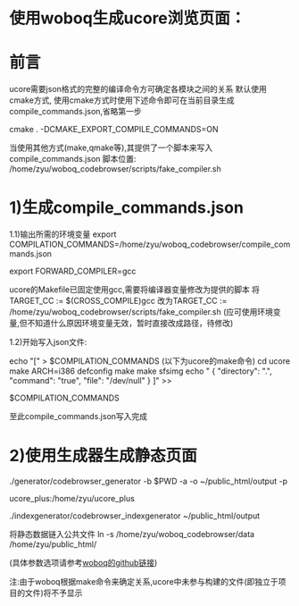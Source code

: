 使用woboq生成ucore浏览页面：
======

前言
======
ucore需要json格式的完整的编译命令方可确定各模块之间的关系
默认使用cmake方式,
使用cmake方式时使用下述命令即可在当前目录生成compile_commands.json,省略第一步

cmake . -DCMAKE_EXPORT_COMPILE_COMMANDS=ON

当使用其他方式(make,qmake等),其提供了一个脚本来写入compile_commands.json
脚本位置:  /home/zyu/woboq_codebrowser/scripts/fake_compiler.sh

1)生成compile_commands.json
======
1.1)输出所需的环境变量
export COMPILATION_COMMANDS=/home/zyu/woboq_codebrowser/compile_commands.json

export FORWARD_COMPILER=gcc

ucore的Makefile已固定使用gcc,需要将编译器变量修改为提供的脚本
将
TARGET_CC := $(CROSS_COMPILE)gcc
改为TARGET_CC := /home/zyu/woboq_codebrowser/scripts/fake_compiler.sh
(应可使用环境变量,但不知道什么原因环境变量无效，暂时直接改成路径，待修改)

1.2)开始写入json文件:

echo "[" > $COMPILATION_COMMANDS
(以下为ucore的make命令)
cd ucore
make ARCH=i386 defconfig
make
make sfsimg
echo " { \"directory\": \".\", \"command\": \"true\", \"file\": \"/dev/null\" } ]" >> 

$COMPILATION_COMMANDS

至此compile_commands.json写入完成



2)使用生成器生成静态页面
======
./generator/codebrowser_generator -b $PWD -a -o ~/public_html/output -p 

ucore_plus:/home/zyu/ucore_plus

./indexgenerator/codebrowser_indexgenerator ~/public_html/output

将静态数据链入公共文件
ln -s /home/zyu/woboq_codebrowser/data /home/zyu/public_html/

(具体参数选项请参考[woboq的github链接](https://github.com/woboq/woboq_codebrowser))

注:由于woboq根据make命令来确定关系,ucore中未参与构建的文件(即独立于项目的文件)将不予显示
